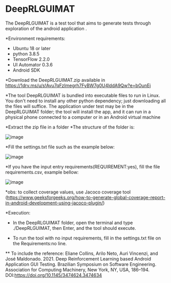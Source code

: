 # DeepRLGUIMAT
The DeepRLGUIMAT is a test tool that aims to generate tests through exploration of the android application .​

*Environment requirements:
  - Ubuntu 18 or later
  - python 3.8.5
  - TensorFlow 2.2.0
  - UI Automator 0.3.6
  - Android SDK
  
*Download the DeepRLGUIMAT.zip available in https://1drv.ms/u/s!Avu7qFzImegrh7FyBW7g0U4lddA9Qw?e=bOunEj

*The tool DeepRLGUIMAT is bundled into executable files to run in Linux. You don't need to install any other python dependency; just downloading all the files will suffice. The application under test may be in the DeepRLGUIMAT folder; the tool will install the app, and it can run in a physical phone connected to a computer or in an Android virtual machine

*Extract the zip file in a folder
*The structure of the folder is:

![image](https://user-images.githubusercontent.com/14595529/151639541-72cbd24b-2dd8-48a5-bd39-5570d024c479.png)


*Fill the settings.txt file such as the example below:

![image](https://user-images.githubusercontent.com/14595529/151639636-5bcbb00e-8a1e-4cad-9ede-fc3fb44645ec.png)


*If you have the input entry requirements(REQUIREMENT:yes), fill the file requirements.csv, example bellow:

![image](https://user-images.githubusercontent.com/14595529/151639743-fb80751a-47f1-488a-9a45-02e32125d9f8.png)


*obs: to collect coverage values, use Jacoco coverage tool (https://www.geeksforgeeks.org/how-to-generate-global-coverage-report-in-android-development-using-jacoco-plugin/)


*Execution:
- In the DeepRLGUIMAT folder, open the terminal and type ./DeepRLGUIMAT, then Enter, and the tool should execute.

- To run the tool with no input requirements, fill in the settings.txt file on the Requirements:no line. 

** To include the reference: Eliane Collins, Arilo Neto, Auri Vincenzi, and José Maldonado. 2021. Deep Reinforcement Learning based Android Application GUI Testing. Brazilian Symposium on Software Engineering. Association for Computing Machinery, New York, NY, USA, 186–194. DOI:https://doi.org/10.1145/3474624.3474634
